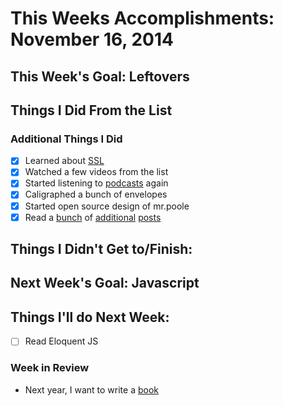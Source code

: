 # This Weeks Accomplishments: November 16, 2014

## This Week's Goal: Leftovers

## Things I Did From the List

### Additional Things I Did
- [x] Learned about [SSL](https://www.youtube.com/watch?v=earzZpX-PiY&list=UUV4-mrR8UZh6AsWZbmW5uhQ)
- [x] Watched a few videos from the list
- [x] Started listening to [podcasts](http://5by5.tv/inbeta/124) again
- [x] Caligraphed a bunch of envelopes
- [x] Started open source design of mr.poole
- [x] Read a [bunch](http://hugogiraudel.com/2014/11/17/feedback-on-dotcss/) of [additional](http://hugogiraudel.com/2014/07/01/building-a-customization-api-in-sass/) [posts](http://www.sitepoint.com/sass-multiple-arguments-lists-or-arglist/)

## Things I Didn't Get to/Finish:

## Next Week's Goal: Javascript

## Things I'll do Next Week:
- [ ] Read Eloquent JS


### Week in Review

- Next year, I want to write a [book](https://www.gitbook.com/)
